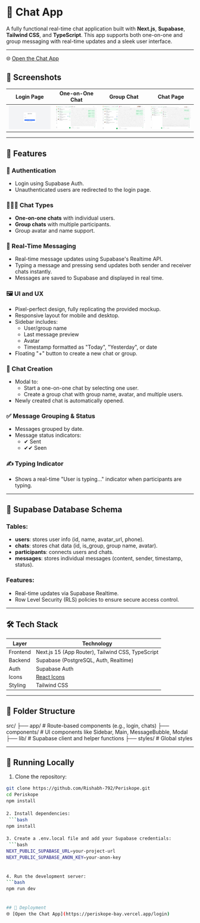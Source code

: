 # 💬 Chat App

A fully functional real-time chat application built with **Next.js**, **Supabase**, **Tailwind CSS**, and **TypeScript**. This app supports both one-on-one and group messaging with real-time updates and a sleek user interface.

---

🌐 [Open the Chat App](https://periskope-bay.vercel.app/)

## 📸 Screenshots

| Login Page                        | One-on-One Chat                          | Group Chat                             | Chat Page                          |
| --------------------------------- | ---------------------------------------- | -------------------------------------- | ---------------------------------- |
| ![Login](./screenshots/login.jpg) | ![1-on-1 Chat](./screenshots/single.jpg) | ![Group Chat](./screenshots/group.jpg) | ![Chat App](./screenshots/app.jpg) |

---

## 🚀 Features

### 🔐 Authentication

-   Login using Supabase Auth.
-   Unauthenticated users are redirected to the login page.

### 🧑‍🤝‍🧑 Chat Types

-   **One-on-one chats** with individual users.
-   **Group chats** with multiple participants.
-   Group avatar and name support.

### 💬 Real-Time Messaging

-   Real-time message updates using Supabase's Realtime API.
-   Typing a message and pressing send updates both sender and receiver chats instantly.
-   Messages are saved to Supabase and displayed in real time.

### 🖼️ UI and UX

-   Pixel-perfect design, fully replicating the provided mockup.
-   Responsive layout for mobile and desktop.
-   Sidebar includes:
    -   User/group name
    -   Last message preview
    -   Avatar
    -   Timestamp formatted as "Today", "Yesterday", or date
-   Floating "+" button to create a new chat or group.

### 🧠 Chat Creation

-   Modal to:
    -   Start a one-on-one chat by selecting one user.
    -   Create a group chat with group name, avatar, and multiple users.
-   Newly created chat is automatically opened.

### ✅ Message Grouping & Status

-   Messages grouped by date.
-   Message status indicators:
    -   ✔ Sent
    -   ✔✔ Seen

### ✍️ Typing Indicator

-   Shows a real-time "User is typing..." indicator when participants are typing.

---

## 🧱 Supabase Database Schema

### Tables:

-   **users**: stores user info (id, name, avatar_url, phone).
-   **chats**: stores chat data (id, is_group, group name, avatar).
-   **participants**: connects users and chats.
-   **messages**: stores individual messages (content, sender, timestamp, status).

### Features:

-   Real-time updates via Supabase Realtime.
-   Row Level Security (RLS) policies to ensure secure access control.

---

## 🛠️ Tech Stack

| Layer    | Technology                                               |
| -------- | -------------------------------------------------------- |
| Frontend | Next.js 15 (App Router), Tailwind CSS, TypeScript        |
| Backend  | Supabase (PostgreSQL, Auth, Realtime)                    |
| Auth     | Supabase Auth                                            |
| Icons    | [React Icons](https://react-icons.github.io/react-icons) |
| Styling  | Tailwind CSS                                             |

---

## 📂 Folder Structure

src/
├── app/ # Route-based components (e.g., login, chats)
├── components/ # UI components like Sidebar, Main, MessageBubble, Modal
├── lib/ # Supabase client and helper functions
├── styles/ # Global styles

---

## 🧪 Running Locally

1. Clone the repository:

````bash
git clone https://github.com/Rishabh-792/Periskope.git
cd Periskope
npm install

2. Install dependencies:
 ```bash
npm install

3. Create a .env.local file and add your Supabase credentials:
 ```bash
NEXT_PUBLIC_SUPABASE_URL=your-project-url
NEXT_PUBLIC_SUPABASE_ANON_KEY=your-anon-key


4. Run the development server:
```bash
npm run dev


## 🧪 Deployment
🌐 [Open the Chat App](https://periskope-bay.vercel.app/login)


````
